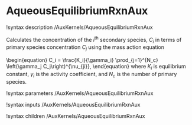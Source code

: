 # AqueousEquilibriumRxnAux
!syntax description /AuxKernels/AqueousEquilibriumRxnAux

Calculates the concentration of the $i^{\mathrm{th}}$ secondary species, $C_i$ in terms of
primary species concentration $C_j$ using the mass action equation

\begin{equation}
C_i = \frac{K_i}{\gamma_i} \prod_{j=1}^{N_c} \left(\gamma_j C_j\right)^{\nu_{ji}},
\end{equation}
where $K_i$ is equilibrium constant, $\gamma_i$ is the activity coefficient, and
$N_c$ is the number of primary species.

!syntax parameters /AuxKernels/AqueousEquilibriumRxnAux

!syntax inputs /AuxKernels/AqueousEquilibriumRxnAux

!syntax children /AuxKernels/AqueousEquilibriumRxnAux

